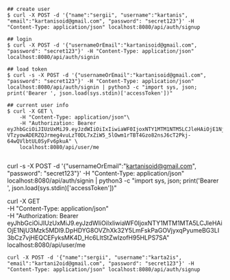 ```
## create user 
$ curl -X POST -d '{"name":"sergii", "username":"kartanis", "email":"kartanisoid@gmail.com", "password": "secret123"}' -H "Content-Type: application/json" localhost:8080/api/auth/signup

## login
$ curl -X POST -d '{"usernameOrEmail":"kartanisoid@gmail.com", "password": "secret123"}' -H "Content-Type: application/json" localhost:8080/api/auth/signin

## load token
$ curl -s -X POST -d '{"usernameOrEmail":"kartanisoid@gmail.com", "password": "secret123"}' -H "Content-Type: application/json" localhost:8080/api/auth/signin | python3 -c "import sys, json; print('Bearer ', json.load(sys.stdin)['accessToken'])"

## current user info
$ curl -X GET \
    -H "Content-Type: application/json"\
    -H "Authorization: Bearer  eyJhbGciOiJIUzUxMiJ9.eyJzdWIiOiIxIiwiaWF0IjoxNTY1MTM1NTM5LCJleHAiOjE1NjU3NDAzMzl9.2wPwR-VTzyowADERZQJrmeg4vuLzT0DL7xZiW5_5lOwm1rTBT4Gzo82nsJ6cT2Pkj-64wQVlbtUL0SyFv6pkuA" \
    localhost:8080/api/user/me


``` 

curl -s -X POST -d '{"usernameOrEmail":"kartanisoid@gmail.com", "password": "secret123"}' -H "Content-Type: application/json" localhost:8080/api/auth/signin | python3 -c "import sys, json; print('Bearer ', json.load(sys.stdin)['accessToken'])"

curl -X GET \
    -H "Content-Type: application/json"\
    -H "Authorization: Bearer  eyJhbGciOiJIUzUxMiJ9.eyJzdWIiOiIxIiwiaWF0IjoxNTY1MTM1MTA5LCJleHAiOjE1NjU3Mzk5MDl9.DpHDYG8OVZhXk32Y5LmFskPaGOVjyxqPyumeBG3LI3bCz7vjHEQCEFyksMK4D_Hc6LItStZwIzofH95HLPS7SA" \
    localhost:8080/api/user/me
    
    curl -X POST -d '{"name":"sergii", "username":"karta2is", "email":"kartani2oid@gmail.com", "password": "secret123"}' -H "Content-Type: application/json" localhost:8080/api/auth/signup
